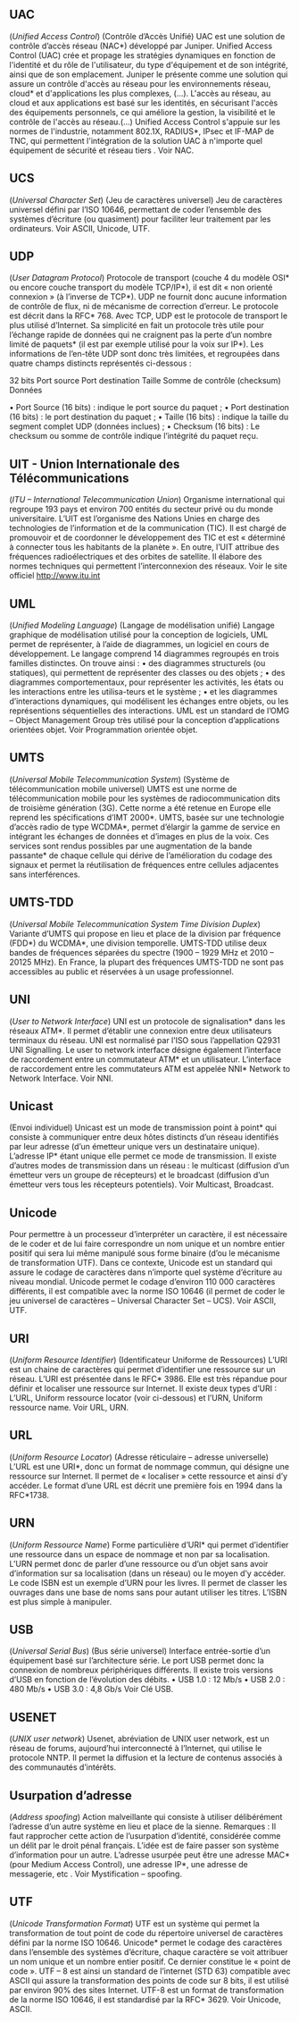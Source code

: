 ## UAC
(*Unified Access Control*)
(Contrôle d’Accès Unifié)
UAC est une solution de contrôle d’accès réseau (NAC*) développé par Juniper.
Unified Access Control (UAC) crée et propage les stratégies dynamiques en fonction de l'identité et du rôle de l'utilisateur, du type d'équipement et de son intégrité, ainsi que de son emplacement.
Juniper le présente comme une solution qui assure un contrôle d'accès au réseau pour les environnements réseau, cloud* et d'applications les plus complexes, (…).
L'accès au réseau, au cloud et aux applications est basé sur les identités, en sécurisant l'accès des équipements personnels, ce qui améliore la gestion, la visibilité et le contrôle de l'accès au réseau.(…)
Unified Access Control s'appuie sur les normes de l'industrie, notamment 802.1X, RADIUS*, IPsec et IF-MAP de TNC, qui permettent l'intégration de la solution UAC à n'importe quel équipement de sécurité et réseau tiers . 
Voir NAC.

## UCS
(*Universal Character Set*)
(Jeu de caractères universel)
Jeu de caractères universel défini par l’ISO 10646, permettant de coder l’ensemble des systèmes d’écriture (ou quasiment) pour faciliter leur traitement par les ordinateurs.
Voir ASCII, Unicode, UTF.

## UDP
(*User Datagram Protocol*)
Protocole de transport (couche 4 du modèle OSI* ou encore couche transport du modèle TCP/IP*), il est dit « non orienté connexion » (à l’inverse de TCP*).
UDP ne fournit donc aucune information de contrôle de flux, ni de mécanisme de correction d’erreur.
Le protocole est décrit dans la RFC* 768.
Avec TCP, UDP est le protocole de transport le plus utilisé d’Internet.
Sa simplicité en fait un protocole très utile pour l’échange rapide de données qui ne craignent pas la perte d’un nombre limité de paquets* (il est par exemple utilisé pour la voix sur IP*).
Les informations de l’en-tête UDP sont donc très limitées, et regroupées dans quatre champs distincts représentés ci-dessous :

32 bits
Port source	Port destination
Taille	Somme de contrôle (checksum)
Données

•	Port Source (16 bits) : indique le port source du paquet ;
•	Port destination (16 bits) : le port destination du paquet ;
•	Taille (16 bits) : indique la taille du segment complet UDP (données inclues) ;
•	Checksum (16 bits) : Le checksum ou somme de contrôle indique l’intégrité du paquet reçu. 

## UIT - Union Internationale des Télécommunications 
(*ITU – International Telecommunication Union*)
Organisme international qui regroupe 193 pays et environ 700 entités du secteur privé ou du monde universitaire.
L’UIT est l’organisme des Nations Unies en charge des technologies de l’information et de la communication (TIC).
Il est chargé de promouvoir et de coordonner le développement des TIC et est « déterminé à connecter tous les habitants de la planète ».
En outre, l’UIT attribue des fréquences radioélectriques et des orbites de satellite.
Il élabore des normes techniques qui permettent l’interconnexion des réseaux. 
Voir le site officiel http://www.itu.int

## UML
(*Unified Modeling Language*)
(Langage de modélisation unifié)
Langage graphique de modélisation utilisé pour la conception de logiciels, UML permet de représenter, à l’aide de diagrammes, un logiciel en cours de développement.
Le langage comprend 14 diagrammes regroupés en trois familles distinctes. 
On trouve ainsi :
•	des diagrammes structurels (ou statiques), qui permettent de représenter des classes ou des objets ; 
•	des diagrammes comportementaux, pour représenter les activités, les états ou les interactions entre les utilisa-teurs et le système ; 
•	et les diagrammes d’interactions dynamiques, qui modélisent les échanges entre objets, ou les représentions séquentielles des interactions.
UML est un standard de l’OMG – Object Management Group très utilisé pour la conception d’applications orientées objet.
Voir Programmation orientée objet.

## UMTS
(*Universal Mobile Telecommunication System*)
(Système de télécommunication mobile universel)
UMTS est une norme de télécommunication mobile pour les systèmes de radiocommunication dits de troisième génération (3G).
Cette norme a été retenue en Europe elle reprend les spécifications d’IMT 2000*.
UMTS, basée sur une technologie d’accès radio de type WCDMA*, permet d’élargir la gamme de service en intégrant les échanges de données et d’images en plus de la voix.
Ces services sont rendus possibles par une augmentation de la bande passante* de chaque cellule qui dérive de l’amélioration du codage des signaux et permet la réutilisation de fréquences entre cellules adjacentes sans interférences.

## UMTS-TDD
(*Universal Mobile Telecommunication System Time Division Duplex*)
Variante d’UMTS qui propose en lieu et place de la division par fréquence (FDD*) du WCDMA*, une division temporelle.
UMTS-TDD utilise deux bandes de fréquences séparées du spectre (1900 – 1929 MHz et 2010 – 20125 MHz).
En France, la plupart des fréquences UMTS-TDD ne sont pas accessibles au public et réservées à un usage professionnel.

## UNI
(*User to Network Interface*)
UNI est un protocole de signalisation* dans les réseaux ATM*.
Il permet d’établir une connexion entre deux utilisateurs terminaux du réseau.
UNI est normalisé par l’ISO sous l’appellation Q2931 UNI Signalling.
Le user to network interface désigne également l’interface de raccordement entre un commutateur ATM* et un utilisateur.
L’interface de raccordement entre les commutateurs ATM est appelée NNI* Network to Network Interface.
Voir NNI.

## Unicast
(Envoi individuel)
Unicast est un mode de transmission point à point* qui consiste à communiquer entre deux hôtes distincts d’un réseau identifiés par leur adresse (d’un émetteur unique vers un destinataire unique).
L’adresse IP* étant unique elle permet ce mode de transmission.
Il existe d’autres modes de transmission dans un réseau : le multicast (diffusion d’un émetteur vers un groupe de récepteurs) et le broadcast (diffusion d’un émetteur vers tous les récepteurs potentiels). 
Voir Multicast, Broadcast.

## Unicode
Pour permettre à un processeur d’interpréter un caractère, il est nécessaire de le coder et de lui faire correspondre un nom unique et un nombre entier positif qui sera lui même manipulé sous forme binaire (d’ou le mécanisme de transformation UTF).
Dans ce contexte, Unicode est un standard qui assure le codage de caractères dans n’importe quel système d’écriture au niveau mondial. 
Unicode permet le codage d’environ 110 000 caractères différents, il est compatible avec la norme ISO 10646 (il permet de coder le jeu universel de caractères – Universal Character Set – UCS).
Voir ASCII, UTF.

## URI
(*Uniform Resource Identifier*)
(Identificateur Uniforme de Ressources)
L’URI est un chaine de caractères qui permet d’identifier une ressource sur un réseau.
L’URI est présentée dans le RFC* 3986.
Elle est très répandue pour définir et localiser une ressource sur Internet. 
Il existe deux types d’URI :
L’URL, Uniform ressource locator  (voir ci-dessous) et l’URN, Uniform ressource name.
Voir URL, URN.

## URL
(*Uniform Resource Locator*)
(Adresse réticulaire – adresse universelle)
L’URL est une URI*, donc un format de nommage commun, qui désigne une ressource sur Internet.
Il permet de « localiser » cette ressource et ainsi d’y accéder.
Le format d’une URL est décrit une première fois en 1994 dans la RFC*1738.

## URN
(*Uniform Ressource Name*)
Forme particulière d’URI* qui permet d’identifier une ressource dans un espace de nommage et non par sa localisation.
L’URN permet donc de parler d’une ressource ou d’un objet sans avoir d’information sur sa localisation (dans un réseau) ou le moyen d’y accéder.
Le code ISBN est un exemple d’URN pour les livres.
Il permet de classer les ouvrages dans une base de noms sans pour autant utiliser les titres.
L’ISBN est plus simple à manipuler.

## USB
(*Universal Serial Bus*)
(Bus série universel)
Interface entrée-sortie d’un équipement basé sur l’architecture série.
Le port USB permet donc la connexion de nombreux périphériques différents.
Il existe trois versions d’USB en fonction de l’évolution des débits. 
• USB 1.0 : 12 Mb/s
• USB 2.0 : 480 Mb/s
• USB 3.0 : 4,8 Gb/s 
Voir Clé USB.

## USENET
(*UNIX user network*)
Usenet, abréviation de UNIX user network, est un réseau de forums, aujourd’hui interconnecté à l’Internet, qui utilise le protocole NNTP.
Il permet la diffusion et la lecture de contenus associés à des communautés d’intérêts. 

## Usurpation d’adresse
(*Address spoofing*)
Action malveillante qui consiste à utiliser délibérément l’adresse d’un autre système en lieu et place de la sienne.
Remarques : Il faut rapprocher cette action de l’usurpation d’identité, considérée comme un délit par le droit pénal français.
L’idée est de faire passer son système d’information pour un autre.
L’adresse usurpée peut être une adresse MAC* (pour Medium Access Control), une adresse IP*, une adresse de messagerie, etc .
Voir Mystification – spoofing.


## UTF
(*Unicode Transformation Format*)
UTF est un système qui permet la transformation de tout point de code du répertoire universel de caractères défini par la norme ISO 10646.
Unicode* permet le codage des caractères dans l’ensemble des systèmes d’écriture, chaque caractère se voit attribuer un nom unique et un nombre entier positif.
Ce dernier constitue le « point de code ».
UTF – 8 est ainsi un standard de l’internet (STD 63) compatible avec ASCII qui assure la transformation des points de code sur 8 bits, il est utilisé par environ 90% des sites Internet.
UTF-8 est un format de transformation de la norme ISO 10646, il est standardisé par la RFC* 3629.
Voir Unicode, ASCII.
